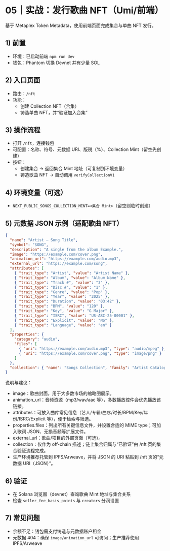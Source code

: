 # 05｜实战：发行歌曲 NFT（Umi/前端）

基于 Metaplex Token Metadata，使用前端页面完成集合与单曲 NFT 发行。

## 1) 前置
- 环境：已启动前端 `npm run dev`
- 钱包：Phantom 切换 Devnet 并有少量 SOL

## 2) 入口页面
- 路由：`/nft`
- 功能：
  - 创建 Collection NFT（合集）
  - 铸造单曲 NFT，并“验证加入合集”

## 3) 操作流程
- 打开 `/nft`，连接钱包
- 可配置：名称、符号、元数据 URI、版税（%）、Collection Mint（留空先创建）
- 按钮：
  - 创建集合 → 返回集合 Mint 地址（可复制到环境变量）
  - 铸造歌曲 NFT → 自动调用 `verifyCollectionV1`

## 4) 环境变量（可选）
- `NEXT_PUBLIC_SONGS_COLLECTION_MINT=<集合 Mint>`（留空则临时创建）

## 5) 元数据 JSON 示例（适配歌曲 NFT）
```json
{
  "name": "Artist — Song Title",
  "symbol": "SONG",
  "description": "A single from the album Example.",
  "image": "https://example.com/cover.png",                 
  "animation_url": "https://example.com/audio.mp3",           
  "external_url": "https://example.com/song",                 
  "attributes": [
    { "trait_type": "Artist", "value": "Artist Name" },
    { "trait_type": "Album", "value": "Album Name" },
    { "trait_type": "Track #", "value": "3" },
    { "trait_type": "Disc #", "value": "1" },
    { "trait_type": "Genre", "value": "Pop" },
    { "trait_type": "Year", "value": "2025" },
    { "trait_type": "Duration", "value": "03:42" },
    { "trait_type": "BPM", "value": "120" },
    { "trait_type": "Key", "value": "G Major" },
    { "trait_type": "ISRC", "value": "US-ABC-25-00001" },
    { "trait_type": "Explicit", "value": "No" },
    { "trait_type": "Language", "value": "en" }
  ],
  "properties": {
    "category": "audio",
    "files": [
      { "uri": "https://example.com/audio.mp3", "type": "audio/mpeg" },
      { "uri": "https://example.com/cover.png", "type": "image/png" }
    ]
  },
  "collection": { "name": "Songs Collection", "family": "Artist Catalog" }
}
```

说明与建议：
- image：歌曲封面，用于大多数市场的缩略图展示。
- animation_url：音频资源（mp3/wav/aac 等），多数播放控件会优先播放该链接。
- attributes：可放入曲库常见信息（艺人/专辑/曲序/时长/BPM/Key/年份/ISRC/Explicit 等），便于检索与筛选。
- properties.files：列出所有关键信息文件，并设置合适的 MIME type；可加入歌词 JSON、无损音频等扩展文件。
- external_url：歌曲/项目的外部页面（可选）。
- collection：仅作为 off-chain 描述；链上集合归属与“已验证”由 /nft 页的集合验证流程完成。
- 生产环境推荐托管到 IPFS/Arweave，并将 JSON 的 URI 粘贴到 /nft 页的“元数据 URI（JSON）”。

## 6) 验证
- 在 Solana 浏览器（devnet）查询歌曲 Mint 地址与集合关系
- 检查 `seller_fee_basis_points` 与 `creators` 分润设置

## 7) 常见问题
- 余额不足：钱包需支付铸造与元数据账户租金
- 元数据 404：确保 `image/animation_url` 可访问；生产推荐使用 IPFS/Arweave
